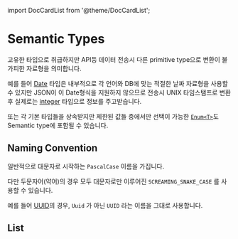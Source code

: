 import DocCardList from '@theme/DocCardList';

# Semantic Types

고유한 타입으로 취급하지만 API등 데이터 전송시 다른 primitive type으로 변환이 불가피한 자료형을 의미합니다.

예를 들어 [Date](./date.md) 타입은 내부적으로 각 언어와 DB에 맞는 적절한 날짜 자료형을 사용할 수 있지만 JSON이 이 Date형식을 지원하지 않으므로 전송시 UNIX 타임스탬프로 변환 후 실제로는 [integer](../primitive/integer.md) 타입으로 정보를 주고받습니다.

또는 각 기본 타입들을 상속받지만 제한된 값들 중에서만 선택이 가능한 [`Enum<T>`](../README.md#enum)도 Semantic type에 포함될 수 있습니다.

## Naming Convention

일반적으로 대문자로 시작하는 `PascalCase` 이름을 가집니다.

다만 두문자어(약어)의 경우 모두 대문자로만 이루어진 `SCREAMING_SNAKE_CASE` 를 사용할 수 있습니다.

예를 들어 [UUID](./uuid.md)의 경우, `Uuid` 가 아닌 `UUID` 라는 이름을 그대로 사용합니다.

## List

<DocCardList />
